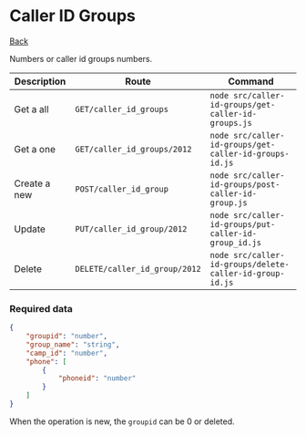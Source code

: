 # Caller ID Groups
[Back](../README.md#menu)

Numbers or caller id groups numbers.

| Description | Route | Command
|-------------|-------|---------|
|Get a all |`GET/caller_id_groups`|`node src/caller-id-groups/get-caller-id-groups.js`|
|Get a one |`GET/caller_id_groups/2012`|`node src/caller-id-groups/get-caller-id-groups-id.js`| 
|Create a new |`POST/caller_id_group`|`node src/caller-id-groups/post-caller-id-group.js`|  
|Update|`PUT/caller_id_group/2012`|`node src/caller-id-groups/put-caller-id-group_id.js`|
|Delete | `DELETE/caller_id_group/2012` | `node src/caller-id-groups/delete-caller-id-group-id.js` |

### Required data
```json
{
    "groupid": "number",
    "group_name": "string",
    "camp_id": "number",
    "phone": [
        {
            "phoneid": "number"
        }
    ]
}
```
When the operation is new, the `groupid` can be 0 or deleted.
